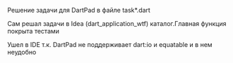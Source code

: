 Решение задачи для DartPad в файле task*.dart

Сам решал задачи в Idea (dart_application_wtf) каталог.Главная функция покрыта тестами

Ушел в IDE т.к. DartPad не поддерживает dart:io и equatable и в нем неудобно


